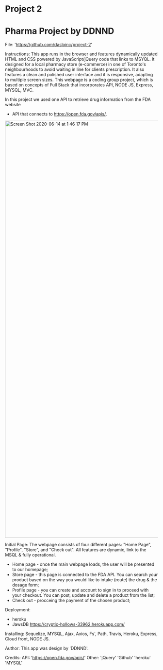 # Project 2 

Pharma Project by DDNND
==========================
File:
'https://github.com/dasloinc/project-2'

Instructions:
This app runs in the browser and features dynamically updated HTML and CSS powered by JavaScript/jQuery code that links to MSYQL. It designed for a local pharmacy store (e-commerce) in one of Toronto's neighbourhoods to avoid waiting in line for clients prescription. It also features a clean and polished user interface and it is responsive, adapting to multiple screen sizes. This webpage is a coding group project, which is based on concepts of Full Stack that incorporates API, NODE JS, Express, MYSQL, MVC. 

In this project we used one API to retrieve drug information from the FDA website 
 - API that connects to https://open.fda.gov/apis/.
 
 
 <img width="1375" alt="Screen Shot 2020-06-14 at 1 46 17 PM" src="https://user-images.githubusercontent.com/56641651/84600159-6d6c1e00-ae45-11ea-978b-f5008ae38ca2.png">


Initial Page:
The webpage consists of four different pages: "Home Page", "Profile", "Store", and "Check out". All features are dynamic, link to the MSQL & fully operational.

- Home page - once the main webpage loads, the user will be presented to our homepage;
- Store page - this page is connected to the FDA API. You can search your product based on the way you would like to intake (route) the drug & the dosage form;
- Profile page - you can create and account to sign in to proceed with your checkout. You can post, update and delete a product from the list;
- Check out - procceing the payment of the chosen product;

Deployment:
- heroku
- JawsDB
https://cryptic-hollows-33962.herokuapp.com/

Installing:
Sequelize, MYSQL, Ajax, Axios, Fs', Path, Travis, Heroku, Express, Cloud front, NODE JS.


Author:
This app was design by 'DDNND'.

Credits:
API: 'https://open.fda.gov/apis/' 
Other: 'jQuery' 'Github' 'heroku' 'MYSQL'
